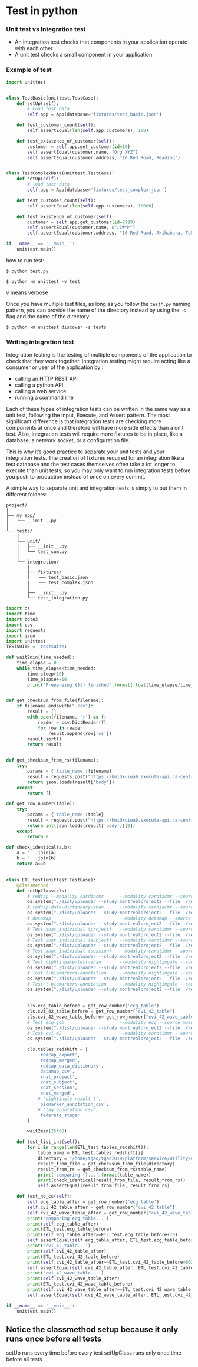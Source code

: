 # Test in python
### Unit test vs Integration test
* An integration test checks that components in your application operate with each other
* A unit test checks a small component in your application

### Example of test
```python
import unittest


class TestBasic(unittest.TestCase):
    def setUp(self):
        # Load test data
        self.app = App(database='fixtures/test_basic.json')

    def test_customer_count(self):
        self.assertEqual(len(self.app.customers), 100)

    def test_existence_of_customer(self):
        customer = self.app.get_customer(id=10)
        self.assertEqual(customer.name, "Org XYZ")
        self.assertEqual(customer.address, "10 Red Road, Reading")


class TestComplexData(unittest.TestCase):
    def setUp(self):
        # load test data
        self.app = App(database='fixtures/test_complex.json')

    def test_customer_count(self):
        self.assertEqual(len(self.app.customers), 10000)

    def test_existence_of_customer(self):
        customer = self.app.get_customer(id=9999)
        self.assertEqual(customer.name, u"バナナ")
        self.assertEqual(customer.address, "10 Red Road, Akihabara, Tokyo")

if __name__ == '__main__':
    unittest.main()
```
how to run test:
```
$ python test.py
```
```
$ python -m unittest -v test
```
v means verbose  

Once you have multiple test files, as long as you follow the  `test*.py`  naming pattern, you can provide the name of the directory instead by using the  `-s`  flag and the name of the directory:
```
$ python -m unittest discover -s tests
```

### Writing integration test
Integration testing is the testing of multiple components of the application to check that they work together. Integration testing might require acting like a consumer or user of the application by :
* calling an HTTP REST API
* calling a python API
* calling a web service
* running a command line

Each of these types of integration tests can be written in the same way as a unit test, following the Input, Execute, and Assert pattern. The most significant difference is that integration tests are checking more components at once and therefore will have more side effects than a unit test. Also, integration tests will require more fixtures to be in place, like a database, a network socket, or a configuration file.

This is why it’s good practice to separate your unit tests and your integration tests. The creation of fixtures required for an integration like a test database and the test cases themselves often take a lot longer to execute than unit tests, so you may only want to run integration tests before you push to production instead of once on every commit.

A simple way to separate unit and integration tests is simply to put them in different folders:

```
project/
│
├── my_app/
│   └── __init__.py
│
└── tests/
    |
    └── unit/
    |   ├── __init__.py
    |   └── test_sum.py
    |
    └── integration/
        |
        ├── fixtures/
        |   ├── test_basic.json
        |   └── test_complex.json
        |
        ├── __init__.py
        └── test_integration.py
```


```python
import os
import time
import boto3
import csv
import requests
import json
import unittest 
TESTSUITE = 'testsuite1'

def wait2min(time_needed):
    time_elapse = 0
    while time_elapse<time_needed:
        time.sleep(10)
        time_elapse+=10
        print('Prepareing {}{} finished'.format(float(time_elapse/time_needed)*100, "%"))


def get_checksum_from_file(filename):
    if filename.endswith(".csv"):
        result = []
        with open(filename, 'r') as f:
            reader = csv.DictReader(f)
            for row in reader:
                result.append(row['cs'])
        result.sort()
        return result


def get_checksum_from_rs(filename):
    try:
        params = {'table_name':filename}
        result = requests.post("https://hmidxuiea9.execute-api.ca-central-1.amazonaws.com/dev/regression", data=json.dumps(params)).json()
        return json.loads(result['body'])
    except:
        return []

def get_row_number(table):
    try:
        params = {'table_name':table}
        result = requests.post("https://hmidxuiea9.execute-api.ca-central-1.amazonaws.com/dev/regression", data=json.dumps(params)).json()
        return int(json.loads(result['body'])[0])
    except:
        return 0

def check_identical(a,b):
    a = ' '.join(a)
    b = ' '.join(b)
    return a==b
    

class ETL_test(unittest.TestCase):
    @classmethod
    def setUpClass(cls):
        # redcap --modality cardiacmr      --modality cardiacmr --source redcap --file_type results                                 => 0100
        os.system("./dist/uploader --study montrealproject2 --file ./regression_test/{}/input/redcap-export.csv  --modality cardiacmr --source redcap --file_type results --test h".format(TESTSUITE))
        # redcap-data-dictionary-zhan      --modality cardiacmr --source redcap --file_type metadata                                => 0101
        os.system("./dist/uploader --study montrealproject2 --file ./regression_test/{}/input/redcap-Data-Dictionary.csv  --modality cardiacmr --source redcap --file_type metadata --test h".format(TESTSUITE))
        # datamap                          --modality datamap --source datamap --file_type results                                  => 0600
        os.system("./dist/uploader --study montrealproject2 --file ./regression_test/{}/input/Subject_ID_mapping_table.csv  --modality datamap --source datamap --file_type results --test h".format(TESTSUITE))
        # Test xnat_individual (project)   --modality carotidmr --source xnat --file_type project                                   => 0200
        os.system("./dist/uploader --study montrealproject2 --file ./regression_test/{}/input/projects.csv  --modality carotidmr --source xnat --file_type project --test h".format(TESTSUITE))
        # Test xnat_individual (subject)   --modality carotidmr --source xnat --file_type subject                                   => 0201
        os.system("./dist/uploader --study montrealproject2 --file ./regression_test/{}/input/subjects.csv  --modality carotidmr --source xnat --file_type subject --test h".format(TESTSUITE))
        # Test xnat_individual (session)   --modality carotidmr --source xnat --file_type session                                   => 0202
        os.system("./dist/uploader --study montrealproject2 --file ./regression_test/{}/input/sessions.csv  --modality carotidmr --source xnat --file_type session --test h".format(TESTSUITE))
        # Test nightingale-test-zhan       --modality nightingale --source nightingale --file_type results                          => 0300
        os.system("./dist/uploader --study montrealproject2 --file ./regression_test/{}/input/results.csv  --modality nightingale --source nightingale --file_type results --test h".format(TESTSUITE))
        # Test t-biomarkers-annotation     --modality nightingale --source nightingale --file_type 'metadata_Biomarker annotations' => 0301
        os.system("./dist/uploader --study montrealproject2 --file ./regression_test/{}/input/biomarker_annotations.csv  --modality nightingale --source nightingale --file_type 'metadata_Biomarker annotations' --test h".format(TESTSUITE))
        # Test t-biomarkers-annotation     --modality nightingale --source nightingale --file_type 'metadata_Tag annotations'       => 0302
        os.system("./dist/uploader --study montrealproject2 --file ./regression_test/{}/input/biomarker_annotations.csv  --modality nightingale --source nightingale --file_type 'metadata_Tag annotations' --test h".format(TESTSUITE))
        
        
        cls.ecg_table_before = get_row_number('ecg_table')
        cls.cvi_42_table_before = get_row_number("cvi_42_table")
        cls.cvi_42_wave_table_before= get_row_number("cvi_42_wave_table")
        # Test ecg-job                     --modality ecg --source muse --file_type results                                         => 0400
        os.system("./dist/uploader --study montrealproject2 --file ./regression_test/{}/input/MUSE_ECG_example.xml  --modality ecg --source muse --file_type results --test h".format(TESTSUITE))
        # Test cvi-42                      --modality carotidmr --source cvi42 --file_type results                                  => 0500
        os.system("./dist/uploader --study montrealproject2 --file ./regression_test/{}/input/cvi42_sample.xml  --modality carotidmr --source cvi42 --file_type results --test h".format(TESTSUITE))

        cls.tables_redshift = [
            'redcap_export',
            'redcap_merged',
            'redcap_data_dictionary',
            'datamap_csv',
            'xnat_project',
            'xnat_subject',
            'xnat_session',
            'xnat_merged',
            # 'nightingle_result_t',
            'biomarker_annotation_csv',
            # 'tag_annotation_csv',
            'federate_stage'
        ]

        wait2min(25*60)

    def test_list_int(self):
        for i in range(len(ETL_test.tables_redshift)):
            table_name = ETL_test.tables_redshift[i]
            directory = "/home/tgao/tgao2019/platform/service/utility/uploaderBi/regression_test/{}/output/{}.csv".format(TESTSUITE, table_name)
            result_from_file = get_checksum_from_file(directory)
            result_from_rs = get_checksum_from_rs(table_name)
            print('comparing {}...'.format(table_name))
            print(check_identical(result_from_file, result_from_rs))
            self.assertEqual(result_from_file, result_from_rs)

    def test_no_cs(self):
        self.ecg_table_after = get_row_number('ecg_table')
        self.cvi_42_table_after = get_row_number("cvi_42_table")
        self.cvi_42_wave_table_after = get_row_number("cvi_42_wave_table")
        print('comparing ecg_table...')
        print(self.ecg_table_after)
        print(ETL_test.ecg_table_before)
        print(self.ecg_table_after==ETL_test.ecg_table_before+70)
        self.assertEqual(self.ecg_table_after, ETL_test.ecg_table_before+70)
        print('cvi_42_table...')
        print(self.cvi_42_table_after)
        print(ETL_test.cvi_42_table_before)
        print(self.cvi_42_table_after==ETL_test.cvi_42_table_before+802)
        self.assertEqual(self.cvi_42_table_after, ETL_test.cvi_42_table_before+802)
        print('cvi_42_wave_table...')
        print(self.cvi_42_wave_table_after)
        print(ETL_test.cvi_42_wave_table_before)
        print(self.cvi_42_wave_table_after==ETL_test.cvi_42_wave_table_before)
        self.assertEqual(self.cvi_42_wave_table_after, ETL_test.cvi_42_wave_table_before+3100)

if __name__ == '__main__':
    unittest.main()
```
## Notice the classmethod setup because it only runs once before all tests
setUp runs every time before every test
setUpClass runs only once time before all tests
